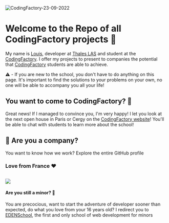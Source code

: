 ![CodingFactory-23-09-2022](https://user-images.githubusercontent.com/35641311/191859503-3b571429-d307-449f-a8a3-2de69c50a3ff.gif)

# Welcome to the Repo of all CodingFactory projects 👏
My name is [Louis](https://github.com/Loule95450), developer at [Thales LAS](https://thalesgroup.com) and student at the [CodingFactory](https://codingfactory.fr). I offer my projects to present to companies the potential that [CodingFactory](https://codingfactory.fr) students are able to achieve. 

⚠️ - If you are new to the school, you don't have to do anything on this page. It's important to find the solutions to your problems on your own, no one will be able to accompany you all your life!

## You want to come to CodingFactory? 🏃
Great news! If I managed to convince you, I'm very happy! I let you look at the next open house in Paris or Cergy on the [CodingFactory website](https://codingfactory.fr/nos-evenements/)! You'll be able to chat with students to learn more about the school!

## 📌 Are you a company? 
You want to know how we work? Explore the entire GitHub profile

### Love from France ❤️
![](https://komarev.com/ghpvc/?username=CodingFactory&style=flat-square?color=red)
---

#### Are you still a minor? 🔞
You are precocious, want to start the adventure of developer sooner than expected, do what you love from your 16 years old? I redirect you to [EDENSchool](https://www.edenschool.fr/), the first and only school of web development for minors

